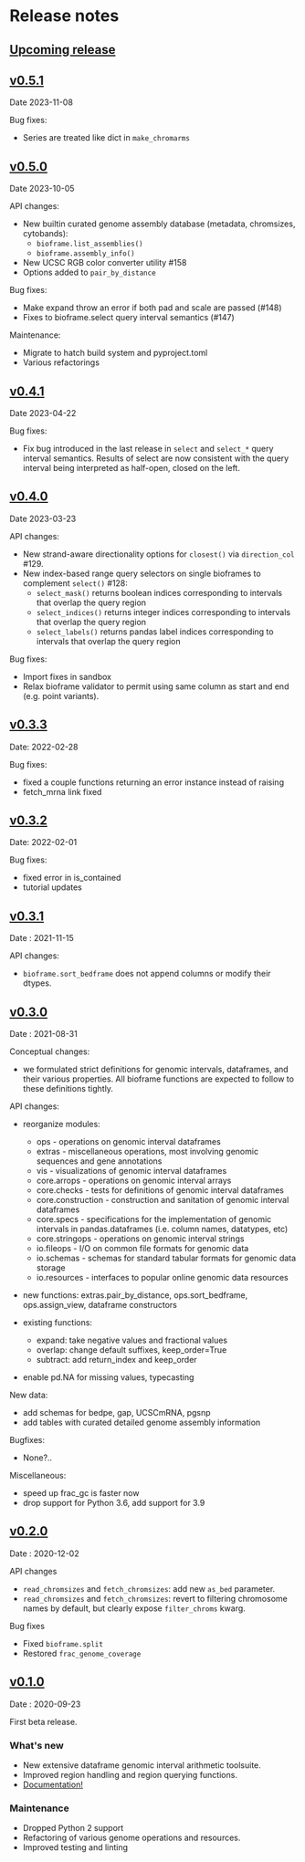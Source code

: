 # Release notes

## [Upcoming release](https://github.com/open2c/bioframe/compare/v0.5.1...HEAD)

## [v0.5.1](https://github.com/open2c/bioframe/compare/v0.5.0...v0.5.1)
Date 2023-11-08

Bug fixes:
* Series are treated like dict in `make_chromarms`


## [v0.5.0](https://github.com/open2c/bioframe/compare/v0.4.1...v0.5.0)

Date 2023-10-05

API changes:
* New builtin curated genome assembly database (metadata, chromsizes, cytobands):
  * `bioframe.list_assemblies()`
  * `bioframe.assembly_info()`
* New UCSC RGB color converter utility #158
* Options added to `pair_by_distance`

Bug fixes:
* Make expand throw an error if both pad and scale are passed (#148)
* Fixes to bioframe.select query interval semantics (#147)

Maintenance:
* Migrate to hatch build system and pyproject.toml
* Various refactorings


## [v0.4.1](https://github.com/open2c/bioframe/compare/v0.4.0...v0.4.1)

Date 2023-04-22

Bug fixes:
* Fix bug introduced in the last release in `select` and `select_*` query interval semantics. Results of select are now consistent with the query interval being interpreted as half-open, closed on the left.


## [v0.4.0](https://github.com/open2c/bioframe/compare/v0.3.3...v0.4.0)

Date 2023-03-23

API changes:
* New strand-aware directionality options for `closest()` via `direction_col` #129.
* New index-based range query selectors on single bioframes to complement `select()` #128:
    * `select_mask()` returns boolean indices corresponding to intervals that overlap the query region
    * `select_indices()` returns integer indices corresponding to intervals that overlap the query region
    * `select_labels()` returns pandas label indices corresponding to intervals that overlap the query region

Bug fixes:
* Import fixes in sandbox
* Relax bioframe validator to permit using same column as start and end (e.g. point variants).

## [v0.3.3](https://github.com/open2c/bioframe/compare/v0.3.2...v0.3.3)

Date: 2022-02-28

Bug fixes:
* fixed a couple functions returning an error instance instead of raising
* fetch_mrna link fixed

## [v0.3.2](https://github.com/open2c/bioframe/compare/v0.3.1...v0.3.2)

Date: 2022-02-01

Bug fixes:
* fixed error in is_contained
* tutorial updates

## [v0.3.1](https://github.com/open2c/bioframe/compare/v0.3.0...v0.3.1)

Date : 2021-11-15

API changes:

* `bioframe.sort_bedframe` does not append columns or modify their dtypes.

## [v0.3.0](https://github.com/open2c/bioframe/compare/v0.2.0...v0.3.0)

Date : 2021-08-31

Conceptual changes:
* we formulated strict definitions for genomic intervals, dataframes, and 
    their various properties. All bioframe functions are expected to follow
    to these definitions tightly.  

API changes:
* reorganize modules: 
    * ops - operations on genomic interval dataframes 
    * extras - miscellaneous operations, most involving
        genomic sequences and gene annotations
    * vis - visualizations of genomic interval dataframes
    * core.arrops - operations on genomic interval arrays
    * core.checks - tests for definitions of genomic interval dataframes
    * core.construction - construction and sanitation of genomic interval dataframes
    * core.specs - specifications for the implementation of genomic intervals in pandas.dataframes 
        (i.e. column names, datatypes, etc)
    * core.stringops - operations on genomic interval strings
    * io.fileops - I/O on common file formats for genomic data
    * io.schemas - schemas for standard tabular formats for genomic data storage
    * io.resources - interfaces to popular online genomic data resources 

* new functions: extras.pair_by_distance, ops.sort_bedframe, ops.assign_view, 
    dataframe constructors

* existing functions:
    * expand: take negative values and fractional values
    * overlap: change default suffixes, keep_order=True
    * subtract: add return_index and keep_order

* enable pd.NA for missing values, typecasting

New data:
* add schemas for bedpe, gap, UCSCmRNA, pgsnp
* add tables with curated detailed genome assembly information

Bugfixes:
* None?..

Miscellaneous:
* speed up frac_gc is faster now
* drop support for Python 3.6, add support for 3.9


## [v0.2.0](https://github.com/open2c/bioframe/compare/v0.1.0...v0.2.0)

Date : 2020-12-02

API changes
* `read_chromsizes` and `fetch_chromsizes`: add new `as_bed` parameter.
* `read_chromsizes` and `fetch_chromsizes`: revert to filtering chromosome names by default, but clearly expose `filter_chroms` kwarg.

Bug fixes
* Fixed `bioframe.split`
* Restored `frac_genome_coverage`


## [v0.1.0](https://github.com/open2c/bioframe/compare/v0.0.12...v0.1.0)

Date : 2020-09-23

First beta release.

### What's new

* New extensive dataframe genomic interval arithmetic toolsuite.
* Improved region handling and region querying functions.
* [Documentation!](https://bioframe.readthedocs.io/)

### Maintenance

* Dropped Python 2 support
* Refactoring of various genome operations and resources.
* Improved testing and linting
